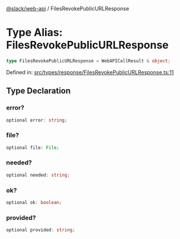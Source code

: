 [@slack/web-api](../index.md) / FilesRevokePublicURLResponse

# Type Alias: FilesRevokePublicURLResponse

```ts
type FilesRevokePublicURLResponse = WebAPICallResult & object;
```

Defined in: [src/types/response/FilesRevokePublicURLResponse.ts:11](https://github.com/slackapi/node-slack-sdk/blob/main/packages/web-api/src/types/response/FilesRevokePublicURLResponse.ts#L11)

## Type Declaration

### error?

```ts
optional error: string;
```

### file?

```ts
optional file: File;
```

### needed?

```ts
optional needed: string;
```

### ok?

```ts
optional ok: boolean;
```

### provided?

```ts
optional provided: string;
```
